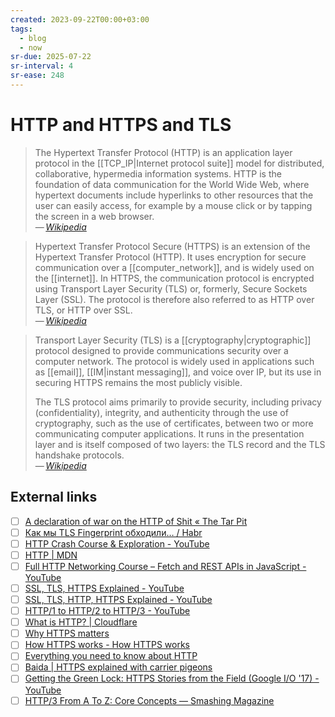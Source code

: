 ```yaml
---
created: 2023-09-22T00:00+03:00
tags:
  - blog
  - now
sr-due: 2025-07-22
sr-interval: 4
sr-ease: 248
---
```


# HTTP and HTTPS and TLS

> The Hypertext Transfer Protocol (HTTP) is an application layer protocol in the [[TCP_IP|Internet protocol suite]] model for distributed, collaborative, hypermedia information systems. HTTP is the foundation of data communication for the World Wide Web, where hypertext documents include hyperlinks to other resources that the user can easily access, for example by a mouse click or by tapping the screen in a web browser.\
> — <cite>[Wikipedia](https://en.wikipedia.org/wiki/HTTP)</cite>

> Hypertext Transfer Protocol Secure (HTTPS) is an extension of the Hypertext Transfer Protocol (HTTP). It uses encryption for secure communication over a [[computer_network]], and is widely used on the [[internet]]. In HTTPS, the communication protocol is encrypted using Transport Layer Security (TLS) or, formerly, Secure Sockets Layer (SSL). The protocol is therefore also referred to as HTTP over TLS, or HTTP over SSL.\
> — <cite>[Wikipedia](https://en.wikipedia.org/wiki/HTTPS)</cite>

> Transport Layer Security (TLS) is a [[cryptography|cryptographic]] protocol designed to provide communications security over a computer network. The protocol is widely used in applications such as [[email]], [[IM|instant messaging]], and voice over IP, but its use in securing HTTPS remains the most publicly visible.
>
> The TLS protocol aims primarily to provide security, including privacy (confidentiality), integrity, and authenticity through the use of cryptography, such as the use of certificates, between two or more communicating computer applications. It runs in the presentation layer and is itself composed of two layers: the TLS record and the TLS handshake protocols.\
> — <cite>[Wikipedia](https://en.wikipedia.org/wiki/Transport_Layer_Security)</cite>

## External links

- [ ] [A declaration of war on the HTTP of Shit « The Tar Pit](http://thetarpit.org/2017/https-war-declaration)
- [ ] [Как мы TLS Fingerprint обходили… / Habr](https://habr.com/en/articles/596411/)
- [ ] [HTTP Crash Course & Exploration - YouTube](https://www.youtube.com/watch?v=iYM2zFP3Zn0)
- [ ] [HTTP | MDN](https://developer.mozilla.org/en-US/docs/Web/HTTP)
- [ ] [Full HTTP Networking Course – Fetch and REST APIs in JavaScript - YouTube](https://www.youtube.com/watch?v=2JYT5f2isg4)
- [ ] [SSL, TLS, HTTPS Explained - YouTube](https://www.youtube.com/watch?v=j9QmMEWmcfo)
- [ ] [SSL, TLS, HTTP, HTTPS Explained - YouTube](https://www.youtube.com/watch?v=hExRDVZHhig)
- [ ] [HTTP/1 to HTTP/2 to HTTP/3 - YouTube](https://www.youtube.com/watch?v=a-sBfyiXysI)
- [ ] [What is HTTP? | Cloudflare](https://www.cloudflare.com/learning/ddos/glossary/hypertext-transfer-protocol-http/)
- [ ] [Why HTTPS matters](https://web.dev/why-https-matters/)
- [ ] [How HTTPS works - How HTTPS works](https://howhttps.works/)
- [ ] [Everything you need to know about HTTP](https://cs.fyi/guide/http-in-depth)
- [ ] [Baida | HTTPS explained with carrier pigeons](https://baida.dev/articles/https-explained-with-carrier-pigeons)
- [ ] [Getting the Green Lock: HTTPS Stories from the Field (Google I/O '17) - YouTube](https://www.youtube.com/watch?v=GoXgl9r0Kjk)
- [ ] [HTTP/3 From A To Z: Core Concepts — Smashing Magazine](https://www.smashingmagazine.com/2021/08/http3-core-concepts-part1/)
